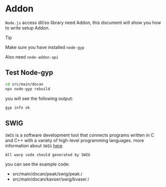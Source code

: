 # Addon

`Node.js` access dll/so library need Addon, this document will show you how to write setup Addon.

> [!TIP]
> Make sure you have installed `node-gyp`

Also need `node-addon-api`


## Test Node-gyp

```bash
cd src/main/docan
npx node-gyp rebuild
```

you will see the following output:

```bash
gyp info ok 
```

## SWIG
`SWIG` is a software development tool that connects programs written in C and C++ with a variety of high-level programming languages.
more information about `SWIG` [here](https://github.com/swig/swig)

`All warp code should generated by SWIG`

you can see the example code:
* src/main/docan/peak/swig/peak.i
* src/main/docan/kavser/swig/kvaser.i
